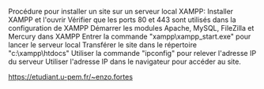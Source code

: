 Procédure pour installer un site sur un serveur local XAMPP: Installer XAMPP et l'ouvrir Vérifier que les ports 80 et 443 sont utilisés dans la configuration de XAMPP Démarrer les modules Apache, MySQL, FileZilla et Mercury dans XAMPP Entrer la commande "xampp\xampp_start.exe" pour lancer le serveur local Transférer le site dans le répertoire "c:\xampp\htdocs" Utiliser la commande "ipconfig" pour relever l'adresse IP du serveur Utiliser l'adresse IP dans le navigateur pour accéder au site. 

https://etudiant.u-pem.fr/~enzo.fortes